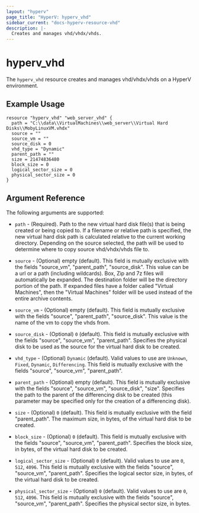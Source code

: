 ```yaml
---
layout: "hyperv"
page_title: "HyperV: hyperv_vhd"
sidebar_current: "docs-hyperv-resource-vhd"
description: |-
  Creates and manages vhd/vhdx/vhds.
---
```


# hyperv\_vhd

The ``hyperv_vhd`` resource creates and manages vhd/vhdx/vhds on a HyperV environment.

## Example Usage

```hcl
resource "hyperv_vhd" "web_server_vhd" {
  path = "C:\\data\\VirtualMachines\\web_server\\Virtual Hard Disks\\MobyLinuxVM.vhdx"
  source = ""
  source_vm = ""
  source_disk = 0
  vhd_type = "Dynamic"
  parent_path = ""
  size = 21474836480
  block_size = 0
  logical_sector_size = 0
  physical_sector_size = 0
}
```

## Argument Reference

The following arguments are supported:

* `path` - (Required). Path to the new virtual hard disk file(s) that is being created or being copied to. If a filename or relative path is specified, the new virtual hard disk path is calculated relative to the current working directory. Depending on the source selected, the path will be used to determine where to copy source vhd/vhdx/vhds file to.

* `source` - (Optional) empty (default). This field is mutually exclusive with the fields "source_vm", "parent_path", "source_disk". This value can be a url or a path (including wildcards). Box, Zip and 7z files will automatically be expanded. The destination folder will be the directory portion of the path. If expanded files have a folder called "Virtual Machines", then the "Virtual Machines" folder will be used instead of the entire archive contents. 

* `source_vm` - (Optional) empty (default). This field is mutually exclusive with the fields "source", "parent_path", "source_disk". This value is the name of the vm to copy the vhds from.

* `source_disk` - (Optional) `0` (default). This field is mutually exclusive with the fields "source", "source_vm", "parent_path". Specifies the physical disk to be used as the source for the virtual hard disk to be created.

* `vhd_type` - (Optional) `Dynamic` (default). Valid values to use are `Unknown`, `Fixed`, `Dynamic`, `Differencing`. This field is mutually exclusive with the fields "source", "source_vm", "parent_path".

* `parent_path` - (Optional) empty (default). This field is mutually exclusive with the fields "source", "source_vm", "source_disk", "size". Specifies the path to the parent of the differencing disk to be created (this parameter may be specified only for the creation of a differencing disk).

* `size` - (Optional) `0` (default). This field is mutually exclusive with the field "parent_path". The maximum size, in bytes, of the virtual hard disk to be created.

* `block_size` - (Optional) `0` (default). This field is mutually exclusive with the fields "source", "source_vm", "parent_path". Specifies the block size, in bytes, of the virtual hard disk to be created.

* `logical_sector_size` - (Optional) `0` (default). Valid values to use are `0`, `512`, `4096`. This field is mutually exclusive with the fields "source", "source_vm", "parent_path". Specifies the logical sector size, in bytes, of the virtual hard disk to be created. 

* `physical_sector_size` - (Optional) `0` (default). Valid values to use are `0`, `512`, `4096`. This field is mutually exclusive with the fields	"source",	"source_vm", "parent_path". Specifies the physical sector size, in bytes.
